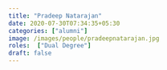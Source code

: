 ```yaml
---
title: "Pradeep Natarajan"
date: 2020-07-30T07:34:35+05:30
categories: ["alumni"]
image: /images/people/pradeepnatarajan.jpg
roles:  ["Dual Degree"]
draft: false
---
```

